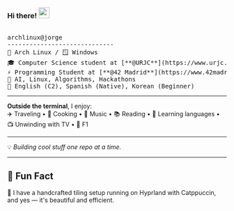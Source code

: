 ### Hi there! <img src="https://emojis.slackmojis.com/emojis/images/1536351075/4594/blob-wave.gif" width="25"/>

<pre>
 
archlinux@jorge
-----------------------------
🐧 Arch Linux / 🪟 Windows
🎓 Computer Science student at [**@URJC**](https://www.urjc.es/)
⚡ Programming Student at [**@42 Madrid**](https://www.42madrid.com/)
📌 AI, Linux, Algorithms, Hackathons
💬 English (C2), Spanish (Native), Korean (Beginner)
</pre>


---

**Outside the terminal**, I enjoy:  
 ✈️ Traveling • 🍳 Cooking • 🎵 Music • 📚 Reading • 🧠 Learning languages • 📺 Unwinding with TV • 🏁 F1

---

 💡 *Building cool stuff one repo at a time.*

---

## 🔮 Fun Fact

 🧩 I have a handcrafted tiling setup running on Hyprland with Catppuccin, and yes — it's beautiful and efficient.
